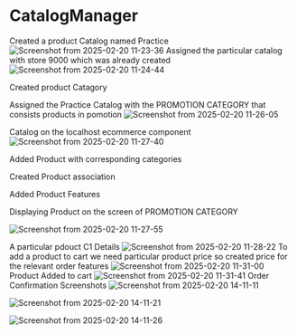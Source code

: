 # CatalogManager

Created a product Catalog named Practice
![Screenshot from 2025-02-20 11-23-36](https://github.com/user-attachments/assets/482b7735-0932-437c-93be-097c78544c40)
Assigned the particular catalog with store 9000 which was already created
![Screenshot from 2025-02-20 11-24-44](https://github.com/user-attachments/assets/ffac8c1e-953e-4256-bdf7-634d59e4b075)

Created product Catagory

<?xml version="1.0" encoding="UTF-8"?>
<entity-engine-xml>
    <ProductCategory productCategoryId="PROMOTION" productCategoryTypeId="CATALOG_CATEGORY" categoryName="PROMOTION" />
    <ProductCategory productCategoryId="BROWSE_ROOT" productCategoryTypeId="CATALOG_CATEGORY" categoryName="BROWSE_ROOT" />
    <ProductCategory productCategoryId="CHILDREN" productCategoryTypeId="CATALOG_CATEGORY" primaryParentCategoryId="BROWSE_ROOT" categoryName="CHILDREN"/>
</entity-engine-xml>


Assigned the Practice Catalog with the PROMOTION CATEGORY that consists products in pomotion
![Screenshot from 2025-02-20 11-26-05](https://github.com/user-attachments/assets/8bb33655-cd25-48b6-a575-c70a6cf9436d)


Catalog on the localhost ecommerce component
![Screenshot from 2025-02-20 11-27-40](https://github.com/user-attachments/assets/771b06eb-2b62-4846-a3b8-03cb1c9555c1)

Added Product with corresponding categories

<?xml version="1.0" encoding="UTF-8"?>
<entity-engine-xml>
    <Product productId="C2" productTypeId="DIGITAL_GOOD" primaryProductCategoryId="CHILDREN" isVirtual="Y"/>
    <Product productId="C1" productTypeId="DIGITAL_GOOD" primaryProductCategoryId="CHILDREN" isVirtual="Y"/>
    <Product productId="C1_WHITE_2" productTypeId="FINISHED_GOOD" primaryProductCategoryId="CHILDREN" isVariant="Y"/>
    <Product productId="C1_WHITE_3" productTypeId="FINISHED_GOOD" primaryProductCategoryId="CHILDREN" isVariant="Y"/>
    <Product productId="C1_WHITE_4" productTypeId="FINISHED_GOOD" primaryProductCategoryId="CHILDREN" isVariant="Y"/>
    <Product productId="C1_WHITE_5" productTypeId="FINISHED_GOOD" primaryProductCategoryId="CHILDREN" isVariant="Y"/>
    <Product productId="C1_BROWN_2" productTypeId="FINISHED_GOOD" primaryProductCategoryId="CHILDREN" isVariant="Y"/>
    <Product productId="C1_BROWN_3" productTypeId="FINISHED_GOOD" primaryProductCategoryId="CHILDREN" isVariant="Y"/>
    <Product productId="C1_BROWN_4" productTypeId="FINISHED_GOOD" primaryProductCategoryId="CHILDREN" isVariant="Y"/>
    <Product productId="C1_BROWN_5" productTypeId="FINISHED_GOOD" primaryProductCategoryId="CHILDREN" isVariant="Y"/>
    <Product productId="C2_RED_2" productTypeId="FINISHED_GOOD" primaryProductCategoryId="CHILDREN" isVariant="Y"/>
    <Product productId="C2_RED_3" productTypeId="FINISHED_GOOD" primaryProductCategoryId="CHILDREN" isVariant="Y"/>
    <Product productId="C2_RED_5" productTypeId="FINISHED_GOOD" primaryProductCategoryId="CHILDREN" isVariant="Y"/>
    <Product productId="C2_BLACK_2" productTypeId="FINISHED_GOOD" primaryProductCategoryId="CHILDREN" isVariant="Y"/>
    <Product productId="C2_BLACK_3" productTypeId="FINISHED_GOOD" primaryProductCategoryId="CHILDREN" isVariant="Y"/>
    <Product productId="C2_BLACK_5" productTypeId="FINISHED_GOOD" primaryProductCategoryId="CHILDREN" isVariant="Y"/>
</entity-engine-xml>

Created Product association

<?xml version="1.0" encoding="UTF-8"?>
<entity-engine-xml>
    <ProductAssoc productId="C1" productIdTo="C1_WHITE_2" productAssocTypeId="PRODUCT_VARIANT" fromDate="2025-02-02 00:00:00.0"/>
    <ProductAssoc productId="C1" productIdTo="C1_WHITE_3" productAssocTypeId="PRODUCT_VARIANT" fromDate="2025-02-02 00:00:00.0"/>
    <ProductAssoc productId="C1" productIdTo="C1_WHITE_4" productAssocTypeId="PRODUCT_VARIANT" fromDate="2025-02-02 00:00:00.0"/>
    <ProductAssoc productId="C1" productIdTo="C1_WHITE_5" productAssocTypeId="PRODUCT_VARIANT" fromDate="2025-02-02 00:00:00.0"/>
    <ProductAssoc productId="C1" productIdTo="C1_BROWN_2" productAssocTypeId="PRODUCT_VARIANT" fromDate="2025-02-02 00:00:00.0"/>
    <ProductAssoc productId="C1" productIdTo="C1_BROWN_3" productAssocTypeId="PRODUCT_VARIANT" fromDate="2025-02-02 00:00:00.0"/>
    <ProductAssoc productId="C1" productIdTo="C1_BROWN_4" productAssocTypeId="PRODUCT_VARIANT" fromDate="2025-02-02 00:00:00.0"/>
    <ProductAssoc productId="C1" productIdTo="C1_BROWN_5" productAssocTypeId="PRODUCT_VARIANT" fromDate="2025-02-02 00:00:00.0"/>
    <ProductAssoc productId="C2" productIdTo="C2_RED_2" productAssocTypeId="PRODUCT_VARIANT" fromDate="2025-02-02 00:00:00.0"/>
    <ProductAssoc productId="C2" productIdTo="C2_RED_3" productAssocTypeId="PRODUCT_VARIANT" fromDate="2025-02-02 00:00:00.0"/>
    <ProductAssoc productId="C2" productIdTo="C2_RED_5" productAssocTypeId="PRODUCT_VARIANT" fromDate="2025-02-02 00:00:00.0"/>
    <ProductAssoc productId="C2" productIdTo="C2_BLACK_2" productAssocTypeId="PRODUCT_VARIANT" fromDate="2025-02-02 00:00:00.0"/>
    <ProductAssoc productId="C2" productIdTo="C2_BLACK_3" productAssocTypeId="PRODUCT_VARIANT" fromDate="2025-02-02 00:00:00.0"/>
    <ProductAssoc productId="C2" productIdTo="C2_BLACK_5" productAssocTypeId="PRODUCT_VARIANT" fromDate="2025-02-02 00:00:00.0"/>
</entity-engine-xml>

Added Product Features 
<?xml version="1.0" encoding="UTF-8"?>
<entity-engine-xml>
    <ProductFeature productFeatureId="SIZE_5" productFeatureTypeId="SIZE" productFeatureCategoryId="TEXT" description="5" />
    <ProductFeature productFeatureId="SIZE_4" productFeatureTypeId="SIZE" productFeatureCategoryId="TEXT" description="4" />
    <ProductFeature productFeatureId="SIZE_3" productFeatureTypeId="SIZE" productFeatureCategoryId="TEXT" description="3" />
    <ProductFeature productFeatureId="SIZE_2" productFeatureTypeId="SIZE" productFeatureCategoryId="TEXT" description="2" />
    <ProductFeature productFeatureId="BROWN" productFeatureTypeId="COLOR" productFeatureCategoryId="TEXT" description="BROWN" />
    <ProductFeature productFeatureId="WHITE" productFeatureTypeId="COLOR" productFeatureCategoryId="TEXT" description="WHITE" />
    <ProductFeature productFeatureId="BLACK" productFeatureTypeId="COLOR" productFeatureCategoryId="TEXT" description="BLACK" />
    <ProductFeature productFeatureId="RED" productFeatureTypeId="COLOR" productFeatureCategoryId="TEXT" description="RED" />
</entity-engine-xml>

Displaying Product on the screen of PROMOTION CATEGORY

![Screenshot from 2025-02-20 11-27-55](https://github.com/user-attachments/assets/39712a60-19f7-49c0-9d35-3d1fa7b1279e)

A particular pdouct C1 Details
![Screenshot from 2025-02-20 11-28-22](https://github.com/user-attachments/assets/4927b65e-5d57-4aef-a15c-28fbe7ec4b45)
To add a product to cart we need particular product price so created price for the relevant order features 
![Screenshot from 2025-02-20 11-31-00](https://github.com/user-attachments/assets/ed74f0ab-e2ee-4294-9b29-278f680edff5)
Product Added to cart
![Screenshot from 2025-02-20 11-31-41](https://github.com/user-attachments/assets/ca68ac26-e7b3-41eb-92d5-eebd26546130)
Order Confirmation Screenshots
![Screenshot from 2025-02-20 14-11-11](https://github.com/user-attachments/assets/16ae5686-fca9-4642-9302-b711df87375e)

![Screenshot from 2025-02-20 14-11-21](https://github.com/user-attachments/assets/3542fe8f-b2a3-4ab9-b093-5610689a8306)

![Screenshot from 2025-02-20 14-11-26](https://github.com/user-attachments/assets/12be35d9-c58f-468b-b9cd-ff0c20054f9e)

